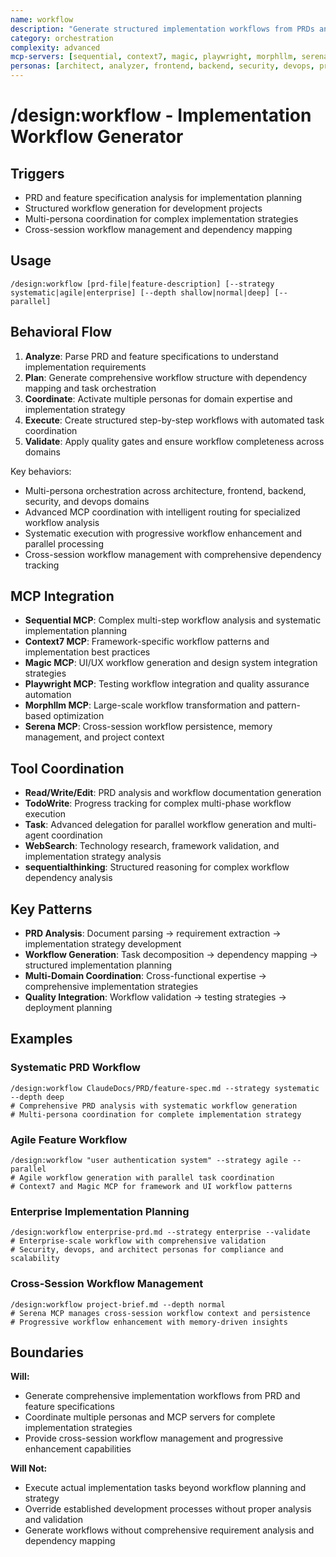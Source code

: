 ```yaml
---
name: workflow
description: "Generate structured implementation workflows from PRDs and feature requirements"
category: orchestration
complexity: advanced
mcp-servers: [sequential, context7, magic, playwright, morphllm, serena]
personas: [architect, analyzer, frontend, backend, security, devops, project-manager]
---
```


# /design:workflow - Implementation Workflow Generator

## Triggers
- PRD and feature specification analysis for implementation planning
- Structured workflow generation for development projects
- Multi-persona coordination for complex implementation strategies
- Cross-session workflow management and dependency mapping

## Usage
```
/design:workflow [prd-file|feature-description] [--strategy systematic|agile|enterprise] [--depth shallow|normal|deep] [--parallel]
```

## Behavioral Flow
1. **Analyze**: Parse PRD and feature specifications to understand implementation requirements
2. **Plan**: Generate comprehensive workflow structure with dependency mapping and task orchestration
3. **Coordinate**: Activate multiple personas for domain expertise and implementation strategy
4. **Execute**: Create structured step-by-step workflows with automated task coordination
5. **Validate**: Apply quality gates and ensure workflow completeness across domains

Key behaviors:
- Multi-persona orchestration across architecture, frontend, backend, security, and devops domains
- Advanced MCP coordination with intelligent routing for specialized workflow analysis
- Systematic execution with progressive workflow enhancement and parallel processing
- Cross-session workflow management with comprehensive dependency tracking

## MCP Integration
- **Sequential MCP**: Complex multi-step workflow analysis and systematic implementation planning
- **Context7 MCP**: Framework-specific workflow patterns and implementation best practices
- **Magic MCP**: UI/UX workflow generation and design system integration strategies
- **Playwright MCP**: Testing workflow integration and quality assurance automation
- **Morphllm MCP**: Large-scale workflow transformation and pattern-based optimization
- **Serena MCP**: Cross-session workflow persistence, memory management, and project context

## Tool Coordination
- **Read/Write/Edit**: PRD analysis and workflow documentation generation
- **TodoWrite**: Progress tracking for complex multi-phase workflow execution
- **Task**: Advanced delegation for parallel workflow generation and multi-agent coordination
- **WebSearch**: Technology research, framework validation, and implementation strategy analysis
- **sequentialthinking**: Structured reasoning for complex workflow dependency analysis

## Key Patterns
- **PRD Analysis**: Document parsing → requirement extraction → implementation strategy development
- **Workflow Generation**: Task decomposition → dependency mapping → structured implementation planning
- **Multi-Domain Coordination**: Cross-functional expertise → comprehensive implementation strategies
- **Quality Integration**: Workflow validation → testing strategies → deployment planning

## Examples

### Systematic PRD Workflow
```
/design:workflow ClaudeDocs/PRD/feature-spec.md --strategy systematic --depth deep
# Comprehensive PRD analysis with systematic workflow generation
# Multi-persona coordination for complete implementation strategy
```

### Agile Feature Workflow
```
/design:workflow "user authentication system" --strategy agile --parallel
# Agile workflow generation with parallel task coordination
# Context7 and Magic MCP for framework and UI workflow patterns
```

### Enterprise Implementation Planning
```
/design:workflow enterprise-prd.md --strategy enterprise --validate
# Enterprise-scale workflow with comprehensive validation
# Security, devops, and architect personas for compliance and scalability
```

### Cross-Session Workflow Management
```
/design:workflow project-brief.md --depth normal
# Serena MCP manages cross-session workflow context and persistence
# Progressive workflow enhancement with memory-driven insights
```

## Boundaries

**Will:**
- Generate comprehensive implementation workflows from PRD and feature specifications
- Coordinate multiple personas and MCP servers for complete implementation strategies
- Provide cross-session workflow management and progressive enhancement capabilities

**Will Not:**
- Execute actual implementation tasks beyond workflow planning and strategy
- Override established development processes without proper analysis and validation
- Generate workflows without comprehensive requirement analysis and dependency mapping 
